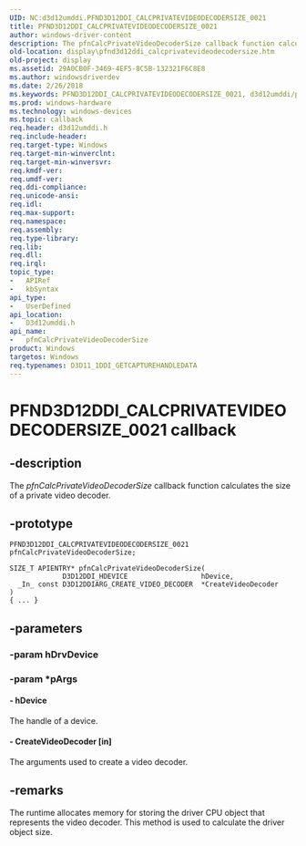```yaml
---
UID: NC:d3d12umddi.PFND3D12DDI_CALCPRIVATEVIDEODECODERSIZE_0021
title: PFND3D12DDI_CALCPRIVATEVIDEODECODERSIZE_0021
author: windows-driver-content
description: The pfnCalcPrivateVideoDecoderSize callback function calculates the size of a private video decoder.
old-location: display\pfnd3d12ddi_calcprivatevideodecodersize.htm
old-project: display
ms.assetid: 29A0CB0F-3469-4EF5-8C5B-132321F6C8E8
ms.author: windowsdriverdev
ms.date: 2/26/2018
ms.keywords: PFND3D12DDI_CALCPRIVATEVIDEODECODERSIZE_0021, d3d12umddi/pfnCalcPrivateVideoDecoderSize, display.pfnd3d12ddi_calcprivatevideodecodersize, pfnCalcPrivateVideoDecoderSize, pfnCalcPrivateVideoDecoderSize callback function [Display Devices]
ms.prod: windows-hardware
ms.technology: windows-devices
ms.topic: callback
req.header: d3d12umddi.h
req.include-header: 
req.target-type: Windows
req.target-min-winverclnt: 
req.target-min-winversvr: 
req.kmdf-ver: 
req.umdf-ver: 
req.ddi-compliance: 
req.unicode-ansi: 
req.idl: 
req.max-support: 
req.namespace: 
req.assembly: 
req.type-library: 
req.lib: 
req.dll: 
req.irql: 
topic_type:
-	APIRef
-	kbSyntax
api_type:
-	UserDefined
api_location:
-	D3d12umddi.h
api_name:
-	pfnCalcPrivateVideoDecoderSize
product: Windows
targetos: Windows
req.typenames: D3D11_1DDI_GETCAPTUREHANDLEDATA
---
```


# PFND3D12DDI_CALCPRIVATEVIDEODECODERSIZE_0021 callback


## -description


The <i>pfnCalcPrivateVideoDecoderSize</i> callback function calculates the size of a private video decoder.


## -prototype


````
PFND3D12DDI_CALCPRIVATEVIDEODECODERSIZE_0021 pfnCalcPrivateVideoDecoderSize;

SIZE_T APIENTRY* pfnCalcPrivateVideoDecoderSize(
             D3D12DDI_HDEVICE                  hDevice,
  _In_ const D3D12DDIARG_CREATE_VIDEO_DECODER  *CreateVideoDecoder
)
{ ... }
````


## -parameters




### -param hDrvDevice


### -param *pArgs








#### - hDevice

The handle of a device. 


#### - CreateVideoDecoder [in]

The arguments used to create a video decoder.


## -remarks



The runtime allocates memory for storing the driver CPU object that represents the video decoder.  This method is used to calculate the driver object size.



